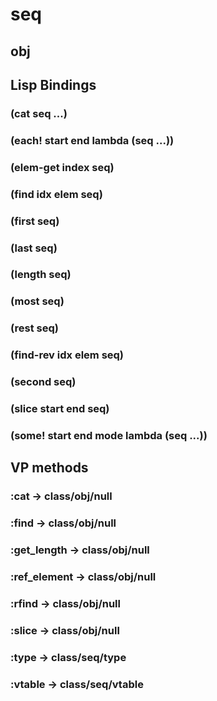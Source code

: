 # seq

## obj

## Lisp Bindings

### (cat seq ...)

### (each! start end lambda (seq ...))

### (elem-get index seq)

### (find idx elem seq)

### (first seq)

### (last seq)

### (length seq)

### (most seq)

### (rest seq)

### (find-rev idx elem seq)

### (second seq)

### (slice start end seq)

### (some! start end mode lambda (seq ...))

## VP methods

### :cat -> class/obj/null

### :find -> class/obj/null

### :get_length -> class/obj/null

### :ref_element -> class/obj/null

### :rfind -> class/obj/null

### :slice -> class/obj/null

### :type -> class/seq/type

### :vtable -> class/seq/vtable


